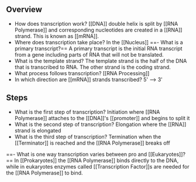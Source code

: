 ## Overview
- How does transcription work?
	[[DNA]] double helix is split by [[RNA Polymerase]] and corresponding nucleotides are created in a [[RNA]] strand. This is known as [[mRNA]].
- Where does transcription take place?
	In the [[Nucleus]]
==- What is a primary transcript?==
	A primary transcript is the initial RNA transcript from a gene including parts of RNA that will not be translated.
- What is the template strand?
	The template strand is the half of the DNA that is transcribed to RNA. The other strand is the coding strand.
- What process follows transcription?
	[[RNA Processing]]
- In which direction are [[mRNA]] strands transcribed?
	5' --> 3'

## Steps
- What is the first step of transcription?
	Initiation where [[RNA Polymerase]] attaches to the [[DNA]]'s [[promoter]] and begins to split it
- What is the second step of transcription?
	Elongation where the [[RNA]] strand is elongated
- What is the third step of transcription?
	Termination when the [[Terminator]] is reached and the [[RNA Polymerase]] breaks off

==- What is one way transcription varies between pro and [[Eukaryotes]]?==
	In [[Prokaryotes]] the [[RNA Polymerase]] binds directly to the DNA, while in eukaryotes enzymes called [[Transcription Factor]]s are needed for the [[RNA Polymerase]] to bind.
